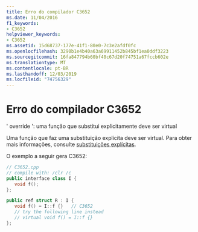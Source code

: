 ```yaml
---
title: Erro do compilador C3652
ms.date: 11/04/2016
f1_keywords:
- C3652
helpviewer_keywords:
- C3652
ms.assetid: 15d68737-177e-41f1-80e0-7c3e2afdf0fc
ms.openlocfilehash: 3290b1e4b40a63a69911452b845bf1ea0ddf3223
ms.sourcegitcommit: 16fa847794b60bf40c67d20f74751a67fccb602e
ms.translationtype: MT
ms.contentlocale: pt-BR
ms.lasthandoff: 12/03/2019
ms.locfileid: "74756329"
---
```

# <a name="compiler-error-c3652"></a>Erro do compilador C3652

' override ': uma função que substitui explicitamente deve ser virtual

Uma função que faz uma substituição explícita deve ser virtual. Para obter mais informações, consulte [substituições explícitas](../../extensions/explicit-overrides-cpp-component-extensions.md).

O exemplo a seguir gera C3652:

```cpp
// C3652.cpp
// compile with: /clr /c
public interface class I {
   void f();
};

public ref struct R : I {
   void f() = I::f {}   // C3652
   // try the following line instead
   // virtual void f() = I::f {}
};
```
